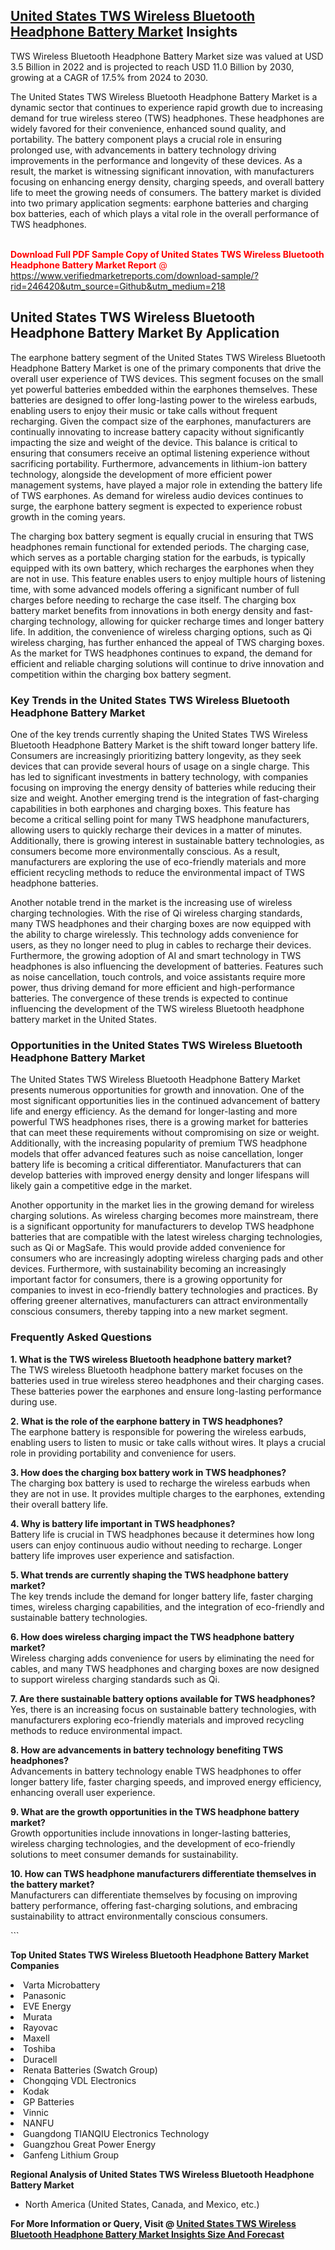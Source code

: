 <h2><a href="https://www.verifiedmarketreports.com/download-sample/?rid=246420&amp;utm_source=Github&amp;utm_medium=218" target="_blank">United States TWS Wireless Bluetooth Headphone Battery Market</a> Insights</h2><p>TWS Wireless Bluetooth Headphone Battery Market size was valued at USD 3.5 Billion in 2022 and is projected to reach USD 11.0 Billion by 2030, growing at a CAGR of 17.5% from 2024 to 2030.</p><p> <p>The United States TWS Wireless Bluetooth Headphone Battery Market is a dynamic sector that continues to experience rapid growth due to increasing demand for true wireless stereo (TWS) headphones. These headphones are widely favored for their convenience, enhanced sound quality, and portability. The battery component plays a crucial role in ensuring prolonged use, with advancements in battery technology driving improvements in the performance and longevity of these devices. As a result, the market is witnessing significant innovation, with manufacturers focusing on enhancing energy density, charging speeds, and overall battery life to meet the growing needs of consumers. The battery market is divided into two primary application segments: earphone batteries and charging box batteries, each of which plays a vital role in the overall performance of TWS headphones. <br><br> <p><span class=""><span style="color: #ff0000;"><strong>Download Full PDF Sample Copy of United States TWS Wireless Bluetooth Headphone Battery Market Report</strong> @ </span><a href="https://www.verifiedmarketreports.com/download-sample/?rid=246420&amp;utm_source=Github&amp;utm_medium=218" target="_blank">https://www.verifiedmarketreports.com/download-sample/?rid=246420&amp;utm_source=Github&amp;utm_medium=218</a></span></p></p> <h2>United States TWS Wireless Bluetooth Headphone Battery Market By Application</h2> <p>The earphone battery segment of the United States TWS Wireless Bluetooth Headphone Battery Market is one of the primary components that drive the overall user experience of TWS devices. This segment focuses on the small yet powerful batteries embedded within the earphones themselves. These batteries are designed to offer long-lasting power to the wireless earbuds, enabling users to enjoy their music or take calls without frequent recharging. Given the compact size of the earphones, manufacturers are continually innovating to increase battery capacity without significantly impacting the size and weight of the device. This balance is critical to ensuring that consumers receive an optimal listening experience without sacrificing portability. Furthermore, advancements in lithium-ion battery technology, alongside the development of more efficient power management systems, have played a major role in extending the battery life of TWS earphones. As demand for wireless audio devices continues to surge, the earphone battery segment is expected to experience robust growth in the coming years. </p> <p>The charging box battery segment is equally crucial in ensuring that TWS headphones remain functional for extended periods. The charging case, which serves as a portable charging station for the earbuds, is typically equipped with its own battery, which recharges the earphones when they are not in use. This feature enables users to enjoy multiple hours of listening time, with some advanced models offering a significant number of full charges before needing to recharge the case itself. The charging box battery market benefits from innovations in both energy density and fast-charging technology, allowing for quicker recharge times and longer battery life. In addition, the convenience of wireless charging options, such as Qi wireless charging, has further enhanced the appeal of TWS charging boxes. As the market for TWS headphones continues to expand, the demand for efficient and reliable charging solutions will continue to drive innovation and competition within the charging box battery segment.</p> <h3>Key Trends in the United States TWS Wireless Bluetooth Headphone Battery Market</h3> <p>One of the key trends currently shaping the United States TWS Wireless Bluetooth Headphone Battery Market is the shift toward longer battery life. Consumers are increasingly prioritizing battery longevity, as they seek devices that can provide several hours of usage on a single charge. This has led to significant investments in battery technology, with companies focusing on improving the energy density of batteries while reducing their size and weight. Another emerging trend is the integration of fast-charging capabilities in both earphones and charging boxes. This feature has become a critical selling point for many TWS headphone manufacturers, allowing users to quickly recharge their devices in a matter of minutes. Additionally, there is growing interest in sustainable battery technologies, as consumers become more environmentally conscious. As a result, manufacturers are exploring the use of eco-friendly materials and more efficient recycling methods to reduce the environmental impact of TWS headphone batteries.</p> <p>Another notable trend in the market is the increasing use of wireless charging technologies. With the rise of Qi wireless charging standards, many TWS headphones and their charging boxes are now equipped with the ability to charge wirelessly. This technology adds convenience for users, as they no longer need to plug in cables to recharge their devices. Furthermore, the growing adoption of AI and smart technology in TWS headphones is also influencing the development of batteries. Features such as noise cancellation, touch controls, and voice assistants require more power, thus driving demand for more efficient and high-performance batteries. The convergence of these trends is expected to continue influencing the development of the TWS wireless Bluetooth headphone battery market in the United States.</p> <h3>Opportunities in the United States TWS Wireless Bluetooth Headphone Battery Market</h3> <p>The United States TWS Wireless Bluetooth Headphone Battery Market presents numerous opportunities for growth and innovation. One of the most significant opportunities lies in the continued advancement of battery life and energy efficiency. As the demand for longer-lasting and more powerful TWS headphones rises, there is a growing market for batteries that can meet these requirements without compromising on size or weight. Additionally, with the increasing popularity of premium TWS headphone models that offer advanced features such as noise cancellation, longer battery life is becoming a critical differentiator. Manufacturers that can develop batteries with improved energy density and longer lifespans will likely gain a competitive edge in the market.</p> <p>Another opportunity in the market lies in the growing demand for wireless charging solutions. As wireless charging becomes more mainstream, there is a significant opportunity for manufacturers to develop TWS headphone batteries that are compatible with the latest wireless charging technologies, such as Qi or MagSafe. This would provide added convenience for consumers who are increasingly adopting wireless charging pads and other devices. Furthermore, with sustainability becoming an increasingly important factor for consumers, there is a growing opportunity for companies to invest in eco-friendly battery technologies and practices. By offering greener alternatives, manufacturers can attract environmentally conscious consumers, thereby tapping into a new market segment.</p> <h3>Frequently Asked Questions</h3> <p><strong>1. What is the TWS wireless Bluetooth headphone battery market?</strong><br>The TWS wireless Bluetooth headphone battery market focuses on the batteries used in true wireless stereo headphones and their charging cases. These batteries power the earphones and ensure long-lasting performance during use.</p> <p><strong>2. What is the role of the earphone battery in TWS headphones?</strong><br>The earphone battery is responsible for powering the wireless earbuds, enabling users to listen to music or take calls without wires. It plays a crucial role in providing portability and convenience for users.</p> <p><strong>3. How does the charging box battery work in TWS headphones?</strong><br>The charging box battery is used to recharge the wireless earbuds when they are not in use. It provides multiple charges to the earphones, extending their overall battery life.</p> <p><strong>4. Why is battery life important in TWS headphones?</strong><br>Battery life is crucial in TWS headphones because it determines how long users can enjoy continuous audio without needing to recharge. Longer battery life improves user experience and satisfaction.</p> <p><strong>5. What trends are currently shaping the TWS headphone battery market?</strong><br>The key trends include the demand for longer battery life, faster charging times, wireless charging capabilities, and the integration of eco-friendly and sustainable battery technologies.</p> <p><strong>6. How does wireless charging impact the TWS headphone battery market?</strong><br>Wireless charging adds convenience for users by eliminating the need for cables, and many TWS headphones and charging boxes are now designed to support wireless charging standards such as Qi.</p> <p><strong>7. Are there sustainable battery options available for TWS headphones?</strong><br>Yes, there is an increasing focus on sustainable battery technologies, with manufacturers exploring eco-friendly materials and improved recycling methods to reduce environmental impact.</p> <p><strong>8. How are advancements in battery technology benefiting TWS headphones?</strong><br>Advancements in battery technology enable TWS headphones to offer longer battery life, faster charging speeds, and improved energy efficiency, enhancing overall user experience.</p> <p><strong>9. What are the growth opportunities in the TWS headphone battery market?</strong><br>Growth opportunities include innovations in longer-lasting batteries, wireless charging technologies, and the development of eco-friendly solutions to meet consumer demands for sustainability.</p> <p><strong>10. How can TWS headphone manufacturers differentiate themselves in the battery market?</strong><br>Manufacturers can differentiate themselves by focusing on improving battery performance, offering fast-charging solutions, and embracing sustainability to attract environmentally conscious consumers.</p> ```</p><p><strong>Top United States TWS Wireless Bluetooth Headphone Battery Market Companies</strong></p><div data-test-id=""><p><li>Varta Microbattery</li><li> Panasonic</li><li> EVE Energy</li><li> Murata</li><li> Rayovac</li><li> Maxell</li><li> Toshiba</li><li> Duracell</li><li> Renata Batteries (Swatch Group)</li><li> Chongqing VDL Electronics</li><li> Kodak</li><li> GP Batteries</li><li> Vinnic</li><li> NANFU</li><li> Guangdong TIANQIU Electronics Technology</li><li> Guangzhou Great Power Energy</li><li> Ganfeng Lithium Group</li></p><div><strong>Regional Analysis of&nbsp;United States TWS Wireless Bluetooth Headphone Battery Market</strong></div><ul><li dir="ltr"><p dir="ltr">North America&nbsp;(United States, Canada, and Mexico, etc.)</p></li></ul><p><strong>For More Information or Query, Visit @&nbsp;</strong><strong><a href="https://www.verifiedmarketreports.com/product/tws-wireless-bluetooth-headphone-battery-market/?utm_source=Github&amp;utm_medium=218" target="_blank">United States TWS Wireless Bluetooth Headphone Battery Market Insights Size And Forecast</a></strong></p></div>
